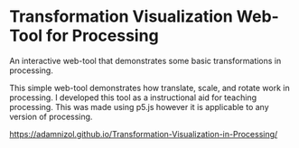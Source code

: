 # Transformation Visualization Web-Tool for Processing
An interactive web-tool that demonstrates some basic transformations in processing.


This simple web-tool demonstrates how translate, scale, and rotate work in processing. I developed this tool as a instructional aid for teaching processing. This was made using p5.js however it is applicable to any version of processing.

https://adamnizol.github.io/Transformation-Visualization-in-Processing/
